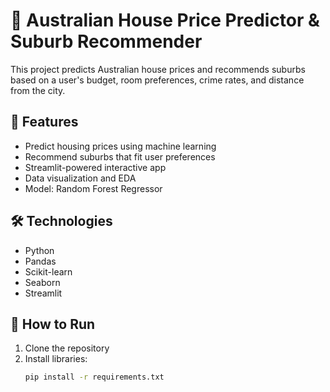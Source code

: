 # 🏡 Australian House Price Predictor & Suburb Recommender

This project predicts Australian house prices and recommends suburbs based on a user's budget, room preferences, crime rates, and distance from the city.

## 🚀 Features
- Predict housing prices using machine learning
- Recommend suburbs that fit user preferences
- Streamlit-powered interactive app
- Data visualization and EDA
- Model: Random Forest Regressor

## 🛠 Technologies
- Python
- Pandas
- Scikit-learn
- Seaborn
- Streamlit

## 📂 How to Run
1. Clone the repository
2. Install libraries:
   ```bash
   pip install -r requirements.txt
